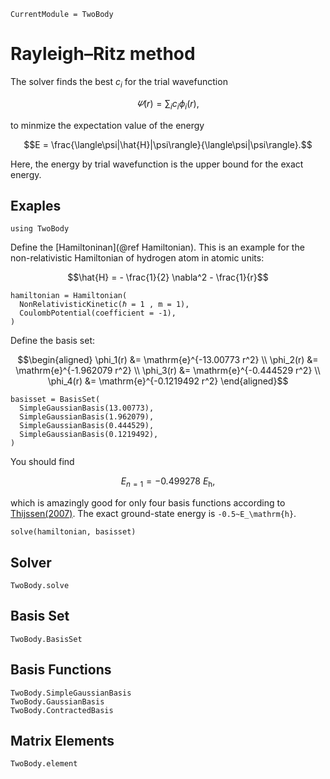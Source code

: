 ```@meta
CurrentModule = TwoBody
```

# Rayleigh–Ritz method

The solver finds the best $c_i$ for the trial wavefunction
```math
\varPsi(r) = \sum_i c_i \phi_i(r),
```
to minmize the expectation value of the energy
```math
E = \frac{\langle\psi|\hat{H}|\psi\rangle}{\langle\psi|\psi\rangle}.
```
Here, the energy by trial wavefunction is the upper bound for the exact energy.

## Exaples

```@setup example
using TwoBody
```

Define the [Hamiltoninan](@ref Hamiltonian). This is an example for the non-relativistic Hamiltonian of hydrogen atom in atomic units:
```math
\hat{H} = 
- \frac{1}{2} \nabla^2
- \frac{1}{r}
```
```@repl example
hamiltonian = Hamiltonian(
  NonRelativisticKinetic(ℏ = 1 , m = 1),
  CoulombPotential(coefficient = -1),
)
```

Define the basis set:
```math
\begin{aligned}
  \phi_1(r) &= \mathrm{e}^{-13.00773 r^2} \\
  \phi_2(r) &= \mathrm{e}^{-1.962079 r^2} \\
  \phi_3(r) &= \mathrm{e}^{-0.444529 r^2} \\
  \phi_4(r) &= \mathrm{e}^{-0.1219492 r^2}
\end{aligned}
```
```@repl example
basisset = BasisSet(
  SimpleGaussianBasis(13.00773),
  SimpleGaussianBasis(1.962079),
  SimpleGaussianBasis(0.444529),
  SimpleGaussianBasis(0.1219492),
)
```

You should find
```math
E_{n=1} = -0.499278~E_\mathrm{h},
```
which is amazingly good for only four basis functions according to [Thijssen(2007)](https://doi.org/10.1017/CBO9781139171397). The exact ground-state energy is ``-0.5~E_\mathrm{h}``.

```@repl example
solve(hamiltonian, basisset)
```

## Solver

```@docs; canonical=false
TwoBody.solve
```

## Basis Set

```@docs; canonical=false
TwoBody.BasisSet
```

## Basis Functions

```@docs; canonical=false
TwoBody.SimpleGaussianBasis
TwoBody.GaussianBasis
TwoBody.ContractedBasis
```

## Matrix Elements

```@docs; canonical=false
TwoBody.element
```
